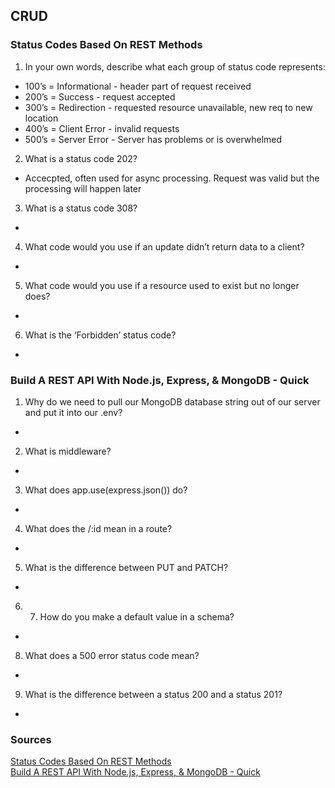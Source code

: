 ## CRUD

### Status Codes Based On REST Methods

1. In your own words, describe what each group of status code represents:

- 100’s = Informational - header part of request received
- 200’s = Success - request accepted
- 300’s = Redirection - requested resource unavailable, new req to new location
- 400’s = Client Error - invalid requests
- 500’s = Server Error - Server has problems or is overwhelmed

2. What is a status code 202?
- Accecpted, often used for async processing. Request was valid but the processing will happen later
3. What is a status code 308?
- 
4. What code would you use if an update didn’t return data to a client?
- 
5. What code would you use if a resource used to exist but no longer does?
- 
6. What is the ‘Forbidden’ status code?
- 

### Build A REST API With Node.js, Express, & MongoDB - Quick

1. Why do we need to pull our MongoDB database string out of our server and put it into our .env?
- 
2. What is middleware?
- 
3. What does app.use(express.json()) do?
- 
4. What does the /:id mean in a route?
- 
5. What is the difference between PUT and PATCH?
- 
6. 7. How do you make a default value in a schema?
- 
8. What does a 500 error status code mean?
- 
9. What is the difference between a status 200 and a status 201?
- 


### Sources

[Status Codes Based On REST Methods]()<br>
[Build A REST API With Node.js, Express, & MongoDB - Quick]()<br>